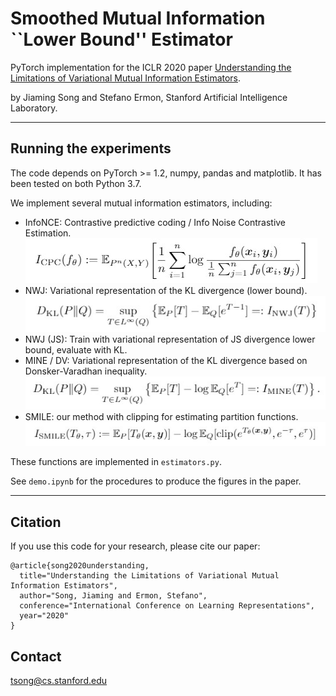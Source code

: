 # Smoothed Mutual Information ``Lower Bound'' Estimator

PyTorch implementation for the ICLR 2020 paper [Understanding the Limitations of Variational Mutual Information Estimators](https://arxiv.org/abs/1910.06222).

by Jiaming Song and Stefano Ermon, Stanford Artificial Intelligence Laboratory.

---

## Running the experiments

The code depends on PyTorch >= 1.2, numpy, pandas and matplotlib. It has been tested on both Python 3.7.

We implement several mutual information estimators, including:
- InfoNCE: Contrastive predictive coding / Info Noise Contrastive Estimation.
![](figures/infonce.jpg)
- NWJ: Variational representation of the KL divergence (lower bound).
![](figures/nwj.jpg)
- NWJ (JS): Train with variational representation of JS divergence lower bound, evaluate with KL.
- MINE / DV: Variational representation of the KL divergence based on Donsker-Varadhan inequality.
![](figures/dv.jpg)
- SMILE: our method with clipping for estimating partition functions.
![](figures/smile.jpg)

These functions are implemented in `estimators.py`.

See `demo.ipynb` for the procedures to produce the figures in the paper. 


---

## Citation

If you use this code for your research, please cite our paper:

```
@article{song2020understanding,
  title="Understanding the Limitations of Variational Mutual Information Estimators",
  author="Song, Jiaming and Ermon, Stefano",
  conference="International Conference on Learning Representations",
  year="2020"
}
```

## Contact

[tsong@cs.stanford.edu](tsong@cs.stanford.edu)
